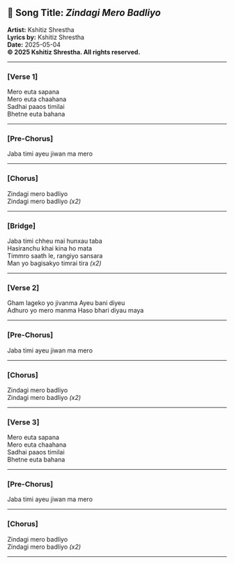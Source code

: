 ## 🎵 Song Title: *Zindagi Mero Badliyo*

**Artist:** Kshitiz Shrestha  
**Lyrics by:** Kshitiz Shrestha  
**Date:** 2025-05-04  
**© 2025 Kshitiz Shrestha. All rights reserved.**

---

### [Verse 1]
Mero euta sapana  
Mero euta chaahana  
Sadhai paaos timilai  
Bhetne euta bahana  

---

### [Pre-Chorus]
Jaba timi ayeu jiwan ma mero  

---

### [Chorus]
Zindagi mero badliyo  
Zindagi mero badliyo *(x2)*  

---

### [Bridge]
Jaba timi chheu mai hunxau taba  
Hasiranchu khai kina ho mata  
Timmro saath le, rangiyo sansara  
Man yo bagisakyo timrai tira *(x2)*  

---

### [Verse 2]
Gham lageko yo jivanma 
Ayeu bani diyeu  
Adhuro yo mero manma 
Haso bhari diyau maya 

---

### [Pre-Chorus]
Jaba timi ayeu jiwan ma mero  

---

### [Chorus]
Zindagi mero badliyo  
Zindagi mero badliyo *(x2)*  

---

### [Verse 3]
Mero euta sapana  
Mero euta chaahana  
Sadhai paaos timilai  
Bhetne euta bahana  

---

### [Pre-Chorus]
Jaba timi ayeu jiwan ma mero  

---

### [Chorus]
Zindagi mero badliyo  
Zindagi mero badliyo *(x2)*  

---
